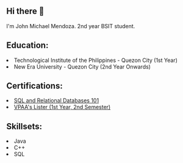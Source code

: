 ## Hi there 👋
I'm John Michael Mendoza. 2nd year BSIT student.

<h2>
  Education:
</h2>
<li>
  Technological Institute of the Philippines - Quezon City (1st Year)
</li>
<li>
  New Era University - Quezon City (2nd Year Onwards)
</li>
<h2>
  Certifications:
</h2>
<li>
  <a href="https://courses.cognitiveclass.ai/certificates/e595c7aaccab4f1f9ce200e1df1edad3">SQL and Relational Databases 101</a>
</li>
<li>
  <a href="https://app.diplomasafe.com/en-US/diploma/dae868bcbedc8651dfef24eac3c1fdeb2f0be3db9/merit_certificate">VPAA's Lister (1st Year, 2nd Semester)</a>
</li>
<h2>
  Skillsets:
</h2>
<li>
  Java
</li>
<li>
  C++
</li>
<li>
  SQL
</li>

<!--
**JmMNDZA/JmMNDZA** is a ✨ _special_ ✨ repository because its `README.md` (this file) appears on your GitHub profile.

Here are some ideas to get you started:

- 🔭 I’m currently working on ...
- 🌱 I’m currently learning ...
- 👯 I’m looking to collaborate on ...
- 🤔 I’m looking for help with ...
- 💬 Ask me about ...
- 📫 How to reach me: ...
- 😄 Pronouns: ...
- ⚡ Fun fact: ...
-->

